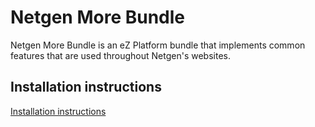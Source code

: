Netgen More Bundle
==================

Netgen More Bundle is an eZ Platform bundle that implements common features that are used throughout Netgen's websites.

Installation instructions
-------------------------

[Installation instructions](Resources/doc/INSTALL.md)
